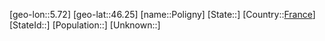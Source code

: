 ﻿---
location: [46.25,5.72]
type: City
tags:
- geo/City


SpocWebEntityId: 33430
isDeleted: false
confidential: public

---
[geo-lon::5.72]
[geo-lat::46.25]
[name::Poligny]
[State::]
[Country::[France](geo/Continent/Europe/France.md)]
[StateId::]
[Population::]
[Unknown::]

